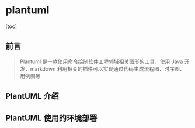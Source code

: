 # plantuml

[toc]

## 前言

> Plantuml 是一款使用命令绘制软件工程领域相关图形的工具，使用 Java 开发，markdown 利用相关的插件可以实现通过代码生成流程图、时序图、用例图等



## PlantUML 介绍



## PlantUML 使用的环境部署





